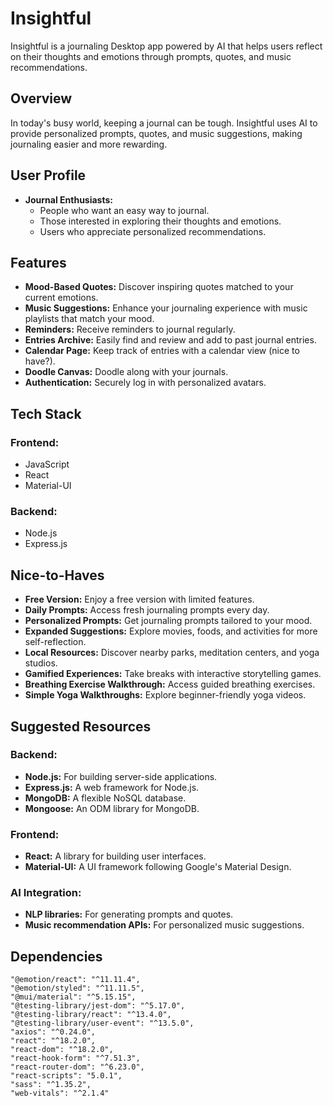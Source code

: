 # Insightful

Insightful is a journaling Desktop app powered by AI that helps users reflect on their thoughts and emotions through prompts, quotes, and music recommendations.

## Overview

In today's busy world, keeping a journal can be tough. Insightful uses AI to provide personalized prompts, quotes, and music suggestions, making journaling easier and more rewarding.

## User Profile

- **Journal Enthusiasts:**
  - People who want an easy way to journal.
  - Those interested in exploring their thoughts and emotions.
  - Users who appreciate personalized recommendations.

## Features

- **Mood-Based Quotes:** Discover inspiring quotes matched to your current emotions.
- **Music Suggestions:** Enhance your journaling experience with music playlists that match your mood.
- **Reminders:** Receive reminders to journal regularly.
- **Entries Archive:** Easily find and review and add to past journal entries.
- **Calendar Page:** Keep track of entries with a calendar view (nice to have?).
- **Doodle Canvas:** Doodle along with your journals.
- **Authentication:** Securely log in with personalized avatars.

## Tech Stack

### Frontend:

- JavaScript
- React
- Material-UI

### Backend:

- Node.js
- Express.js


## Nice-to-Haves

- **Free Version:** Enjoy a free version with limited features.
- **Daily Prompts:** Access fresh journaling prompts every day.
- **Personalized Prompts:** Get journaling prompts tailored to your mood.
- **Expanded Suggestions:** Explore movies, foods, and activities for more self-reflection.
- **Local Resources:** Discover nearby parks, meditation centers, and yoga studios.
- **Gamified Experiences:** Take breaks with interactive storytelling games.
- **Breathing Exercise Walkthrough:** Access guided breathing exercises.
- **Simple Yoga Walkthroughs:** Explore beginner-friendly yoga videos.

## Suggested Resources

### Backend:

- **Node.js:** For building server-side applications.
- **Express.js:** A web framework for Node.js.
- **MongoDB:** A flexible NoSQL database.
- **Mongoose:** An ODM library for MongoDB.

### Frontend:

- **React:** A library for building user interfaces.
- **Material-UI:** A UI framework following Google's Material Design.

### AI Integration:

- **NLP libraries:** For generating prompts and quotes.
- **Music recommendation APIs:** For personalized music suggestions.

## Dependencies

    "@emotion/react": "^11.11.4",
    "@emotion/styled": "^11.11.5",
    "@mui/material": "^5.15.15",
    "@testing-library/jest-dom": "^5.17.0",
    "@testing-library/react": "^13.4.0",
    "@testing-library/user-event": "^13.5.0",
    "axios": "^0.24.0",
    "react": "^18.2.0",
    "react-dom": "^18.2.0",
    "react-hook-form": "^7.51.3",
    "react-router-dom": "^6.23.0",
    "react-scripts": "5.0.1",
    "sass": "^1.35.2",
    "web-vitals": "^2.1.4"
